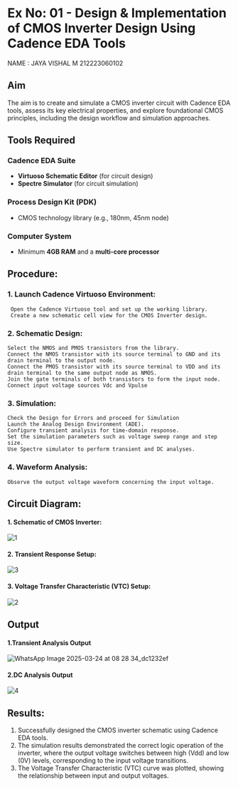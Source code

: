 # Ex No: 01 - Design & Implementation of CMOS Inverter Design Using Cadence EDA Tools
NAME : JAYA VISHAL M
212223060102
## Aim
The aim is to create and simulate a CMOS inverter circuit with Cadence EDA tools, assess its key electrical properties, and explore foundational CMOS principles, including the design workflow and simulation approaches.

## Tools Required

### Cadence EDA Suite
- **Virtuoso Schematic Editor** (for circuit design)  
- **Spectre Simulator** (for circuit simulation)  

### Process Design Kit (PDK)
- CMOS technology library (e.g., 180nm, 45nm node)  

### Computer System
- Minimum **4GB RAM** and a **multi-core processor**

## Procedure:
### 1. Launch Cadence Virtuoso Environment:
     Open the Cadence Virtuoso tool and set up the working library.
     Create a new schematic cell view for the CMOS Inverter design.
### 2. Schematic Design:
    Select the NMOS and PMOS transistors from the library.
    Connect the NMOS transistor with its source terminal to GND and its drain terminal to the output node.
    Connect the PMOS transistor with its source terminal to VDD and its drain terminal to the same output node as NMOS.
    Join the gate terminals of both transistors to form the input node.
    Connect input voltage sources Vdc and Vpulse
### 3. Simulation:
    Check the Design for Errors and proceed for Simulation
    Launch the Analog Design Environment (ADE).
    Configure transient analysis for time-domain response.
    Set the simulation parameters such as voltage sweep range and step size.
    Use Spectre simulator to perform transient and DC analyses.
### 4. Waveform Analysis:
    Observe the output voltage waveform concerning the input voltage.

## Circuit Diagram:
#### 1. Schematic of CMOS Inverter:

   ![1](https://github.com/user-attachments/assets/3f594592-ff9e-4fcc-8a20-279ec9e092fe)

#### 2. Transient Response Setup:
![3](https://github.com/user-attachments/assets/0768b16e-08ee-48d4-b475-0c9a759bcfe4)

   
#### 3. Voltage Transfer Characteristic (VTC)  Setup:

  ![2](https://github.com/user-attachments/assets/a7b98058-a8fb-425b-a665-8fd26a6521e0)


## Output
#### 1.Transient Analysis Output
![WhatsApp Image 2025-03-24 at 08 28 34_dc1232ef](https://github.com/user-attachments/assets/33dadbc5-ae10-4f6f-bb96-362d5af723a5)

#### 2.DC Analysis Output

![4](https://github.com/user-attachments/assets/8725b4a8-0173-43f4-a67b-bd6ff2eb68f4)


## Results:

1.	Successfully designed the CMOS inverter schematic using Cadence EDA tools.
2.	The simulation results demonstrated the correct logic operation of the inverter, where the output voltage switches between high (Vdd) and low (0V) levels, corresponding to the input voltage transitions.
3.	The Voltage Transfer Characteristic (VTC) curve was plotted, showing the relationship between input and output voltages.











